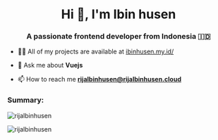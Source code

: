 <h1 align="center">Hi 👋, I'm Ibin husen</h1>
<h3 align="center">A passionate frontend developer from Indonesia 🇮🇩</h3>

- 👨‍💻 All of my projects are available at [ibinhusen.my.id/](https://ibinhusen.my.id/)

- 💬 Ask me about **Vuejs**

- 📫 How to reach me **rijalbinhusen@rijalbinhusen.cloud**

<h3 align="left">Summary:</h3>

<p><img align="center" src="https://github-readme-streak-stats.herokuapp.com/?user=rijalbinhusen&" alt="rijalbinhusen" /></p>

<p><img align="left" src="https://github-readme-stats.vercel.app/api/top-langs?username=rijalbinhusen&show_icons=true&locale=en&layout=compact" alt="rijalbinhusen" /></p>
